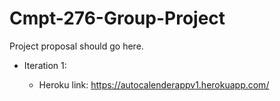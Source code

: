 # Cmpt-276-Group-Project

Project proposal should go here.

* Iteration 1: 

  - Heroku link: https://autocalenderappv1.herokuapp.com/
